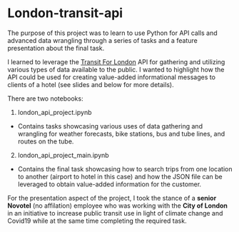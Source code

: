 # London-transit-api

The purpose of this project was to learn to use Python for API calls and advanced data wrangling through a series of tasks and a feature presentation about the final task. 

I learned to leverage the [Transit For London](https://api-portal.tfl.gov.uk) API for gathering and utilizing various types of data available to the public. I wanted to highlight how the API could be used for creating value-added informational messages to clients of a hotel 
(see slides and below for more details).

There are two notebooks:
1. london_api_project.ipynb 
* Contains tasks showcasing various uses of data gathering and wrangling for weather forecasts, bike stations, bus and tube lines, and routes on the tube.
2. london_api_project_main.ipynb 
* Contains the final task showcasing how to search trips from one location to another (airport to hotel in this case) and how the JSON file can be leveraged to obtain value-added information for the customer.

For the presentation aspect of the project, I took the stance of a **senior Novotel** (no affilation) employee who was working with the **City of London** in an initiative to increase public transit use in light of climate change and Covid19 while at the same time completing the required task. 

